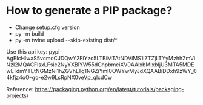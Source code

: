 # How to generate a PIP package?
- Change setup.cfg version
- py -m build
- py -m twine upload --skip-existing dist/*

Use this api key: pypi-AgEIcHlwaS5vcmcCJDQwY2FiYzc5LTBiMTAtNDViMS1iZTZjLTYyMzhhZmViNzI2MQACFlsxLFsic2NyYXBlYW55dGhpbmciXV0AAixbMixbIjU3MTA5MDEwLTdmYTEtNGMzNi1hZGVhLTg1NGZiYmI0OWYwMyJdXQAABiDDxh9zWY_04kfjz4oO-go-e2w9LsRpNX0veVp_qlcdCw

Reference: https://packaging.python.org/en/latest/tutorials/packaging-projects/